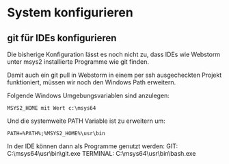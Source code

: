 # System konfigurieren

## git für IDEs konfigurieren

Die bisherige Konfiguration lässt es noch nicht zu, 
dass IDEs wie Webstorm unter msys2 installierte Programme
wie git finden. 

Damit auch ein git pull in Webstorm in einem per ssh ausgecheckten 
Projekt funktioniert, müssen wir noch den Windows Path erweitern.

Folgende Windows Umgebungsvariablen sind anzulegen:

`MSYS2_HOME mit Wert c:\msys64`

Und die systemweite PATH Variable ist zu erweitern um:

`PATH=%PATH%;%MSYS2_HOME%\usr\bin`

In der IDE können dann als Programme genutzt werden:
GIT: C:\msys64\usr\bin\git.exe
TERMINAL:  C:\msys64\usr\bin\bash.exe